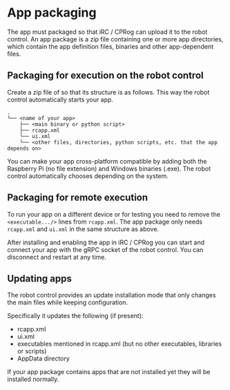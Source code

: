 # App packaging
The app must packaged so that iRC / CPRog can upload it to the robot control. An app package is a zip file containing one or more app directories, which contain the app definition files, binaries and other app-dependent files.

## Packaging for execution on the robot control
Create a zip file of so that its structure is as follows. This way the robot control automatically starts your app.
```
.
└── <name of your app>
    ├── <main binary or python script>
    ├── rcapp.xml
    └── ui.xml
    └── <other files, directories, python scripts, etc. that the app depends on>
```

You can make your app cross-platform compatible by adding both the Raspberry Pi (no file extension) and Windows binaries (.exe). The robot control automatically chooses depending on the system.

## Packaging for remote execution
To run your app on a different device or for testing you need to remove the ```<executable.../>``` lines from ```rcapp.xml```. The app package only needs ```rcapp.xml``` and ```ui.xml``` in the same structure as above.

After installing and enabling the app in iRC / CPRog you can start and connect your app with the gRPC socket of the robot control. You can disconnect and restart at any time.

## Updating apps
The robot control provides an update installation mode that only changes the main files while keeping configuration.

Specifically it updates the following (if present):
* rcapp.xml
* ui.xml
* executables mentioned in rcapp.xml (but no other executables, libraries or scripts)
* AppData directory

If your app package contains apps that are not installed yet they will be installed normally.

